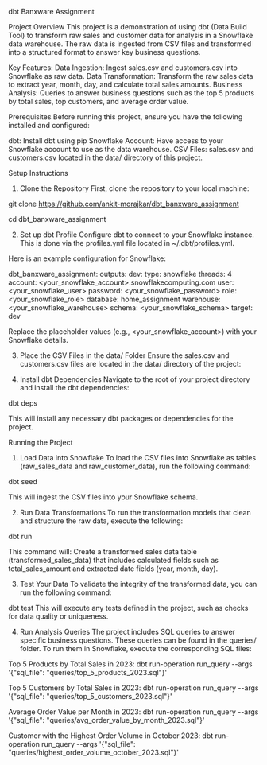 dbt Banxware Assignment

Project Overview
This project is a demonstration of using dbt (Data Build Tool) to transform raw sales and customer data for analysis in a Snowflake data warehouse. The raw data is ingested from CSV files and transformed into a structured format to answer key business questions.

Key Features:
Data Ingestion: Ingest sales.csv and customers.csv into Snowflake as raw data.
Data Transformation: Transform the raw sales data to extract year, month, day, and calculate total sales amounts.
Business Analysis: Queries to answer business questions such as the top 5 products by total sales, top customers, and average order value.

Prerequisites
Before running this project, ensure you have the following installed and configured:

dbt: Install dbt using pip
Snowflake Account: Have access to your Snowflake account to use as the data warehouse.
CSV Files: sales.csv and customers.csv located in the data/ directory of this project.

Setup Instructions
1. Clone the Repository
First, clone the repository to your local machine:

git clone https://github.com/ankit-morajkar/dbt_banxware_assignment

cd dbt_banxware_assignment

2. Set up dbt Profile
Configure dbt to connect to your Snowflake instance. This is done via the profiles.yml file located in ~/.dbt/profiles.yml.

Here is an example configuration for Snowflake:

dbt_banxware_assignment:
  outputs:
    dev:
      type: snowflake
      threads: 4
      account: <your_snowflake_account>.snowflakecomputing.com
      user: <your_snowflake_user>
      password: <your_snowflake_password>
      role: <your_snowflake_role>
      database: home_assignment
      warehouse: <your_snowflake_warehouse>
      schema: <your_snowflake_schema>
  target: dev

Replace the placeholder values (e.g., <your_snowflake_account>) with your Snowflake details.

3. Place the CSV Files in the data/ Folder
Ensure the sales.csv and customers.csv files are located in the data/ directory of the project:

4. Install dbt Dependencies
Navigate to the root of your project directory and install the dbt dependencies:

dbt deps

This will install any necessary dbt packages or dependencies for the project.

Running the Project
1. Load Data into Snowflake
To load the CSV files into Snowflake as tables (raw_sales_data and raw_customer_data), run the following command:

dbt seed

This will ingest the CSV files into your Snowflake schema.

2. Run Data Transformations
To run the transformation models that clean and structure the raw data, execute the following:

dbt run

This command will:
Create a transformed sales data table (transformed_sales_data) that includes calculated fields such as total_sales_amount and extracted date fields (year, month, day).

3. Test Your Data
To validate the integrity of the transformed data, you can run the following command:

dbt test
This will execute any tests defined in the project, such as checks for data quality or uniqueness.

4. Run Analysis Queries
The project includes SQL queries to answer specific business questions. These queries can be found in the queries/ folder. To run them in Snowflake, execute the corresponding SQL files:

Top 5 Products by Total Sales in 2023:
dbt run-operation run_query --args '{"sql_file": "queries/top_5_products_2023.sql"}'

Top 5 Customers by Total Sales in 2023:
dbt run-operation run_query --args '{"sql_file": "queries/top_5_customers_2023.sql"}'

Average Order Value per Month in 2023:
dbt run-operation run_query --args '{"sql_file": "queries/avg_order_value_by_month_2023.sql"}'

Customer with the Highest Order Volume in October 2023:
dbt run-operation run_query --args '{"sql_file": "queries/highest_order_volume_october_2023.sql"}'

